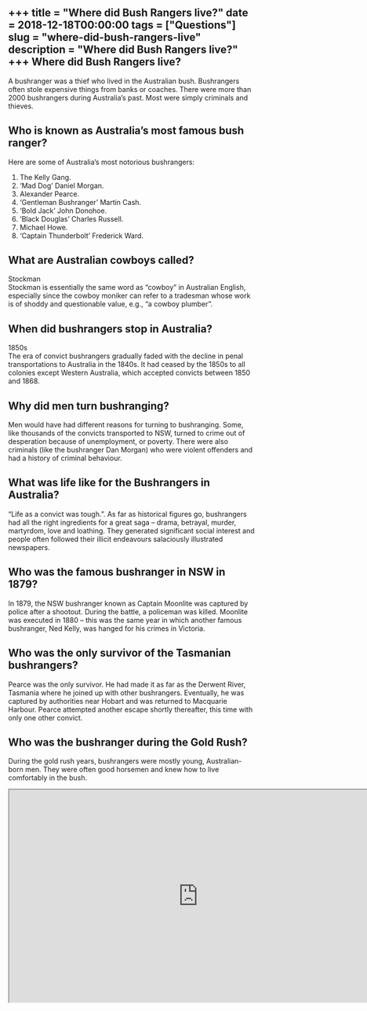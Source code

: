 +++
title = "Where did Bush Rangers live?"
date = 2018-12-18T00:00:00
tags = ["Questions"]
slug = "where-did-bush-rangers-live"
description = "Where did Bush Rangers live?"
+++
Where did Bush Rangers live?
----------------------------

A bushranger was a thief who lived in the Australian bush. Bushrangers often stole expensive things from banks or coaches. There were more than 2000 bushrangers during Australia’s past. Most were simply criminals and thieves.

Who is known as Australia’s most famous bush ranger?
----------------------------------------------------

Here are some of Australia’s most notorious bushrangers:

1. The Kelly Gang.
2. ‘Mad Dog’ Daniel Morgan.
3. Alexander Pearce.
4. ‘Gentleman Bushranger’ Martin Cash.
5. ‘Bold Jack’ John Donohoe.
6. ‘Black Douglas’ Charles Russell.
7. Michael Howe.
8. ‘Captain Thunderbolt’ Frederick Ward.

What are Australian cowboys called?
-----------------------------------

Stockman  
Stockman is essentially the same word as “cowboy” in Australian English, especially since the cowboy moniker can refer to a tradesman whose work is of shoddy and questionable value, e.g., “a cowboy plumber”.

When did bushrangers stop in Australia?
---------------------------------------

1850s  
The era of convict bushrangers gradually faded with the decline in penal transportations to Australia in the 1840s. It had ceased by the 1850s to all colonies except Western Australia, which accepted convicts between 1850 and 1868.

Why did men turn bushranging?
-----------------------------

Men would have had different reasons for turning to bushranging. Some, like thousands of the convicts transported to NSW, turned to crime out of desperation because of unemployment, or poverty. There were also criminals (like the bushranger Dan Morgan) who were violent offenders and had a history of criminal behaviour.

What was life like for the Bushrangers in Australia?
----------------------------------------------------

“Life as a convict was tough.”. As far as historical figures go, bushrangers had all the right ingredients for a great saga – drama, betrayal, murder, martyrdom, love and loathing. They generated significant social interest and people often followed their illicit endeavours salaciously illustrated newspapers.

Who was the famous bushranger in NSW in 1879?
---------------------------------------------

In 1879, the NSW bushranger known as Captain Moonlite was captured by police after a shootout. During the battle, a policeman was killed. Moonlite was executed in 1880 – this was the same year in which another famous bushranger, Ned Kelly, was hanged for his crimes in Victoria.

Who was the only survivor of the Tasmanian bushrangers?
-------------------------------------------------------

Pearce was the only survivor. He had made it as far as the Derwent River, Tasmania where he joined up with other bushrangers. Eventually, he was captured by authorities near Hobart and was returned to Macquarie Harbour. Pearce attempted another escape shortly thereafter, this time with only one other convict.

Who was the bushranger during the Gold Rush?
--------------------------------------------

During the gold rush years, bushrangers were mostly young, Australian-born men. They were often good horsemen and knew how to live comfortably in the bush.

<iframe allow="accelerometer; autoplay; clipboard-write; encrypted-media; gyroscope; picture-in-picture" allowfullscreen="" class="__youtube_prefs__  epyt-is-override  no-lazyload" data-no-lazy="1" data-origheight="433" data-origwidth="770" data-skipgform_ajax_framebjll="" height="433" id="_ytid_80701" loading="lazy" src="https://www.youtube.com/embed/YLP9zNRZNLM?enablejsapi=1&autoplay=0&cc_load_policy=0&cc_lang_pref=&iv_load_policy=1&loop=0&modestbranding=0&rel=1&fs=1&playsinline=0&autohide=2&theme=dark&color=red&controls=1&" title="YouTube player" width="770"></iframe>